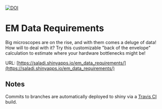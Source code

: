 [![DOI](https://data.caltech.edu/badge/86308659.svg)](https://data.caltech.edu/badge/latestdoi/86308659)

EM Data Requirements
====================

Big microscopes are on the rise, and with them comes a deluge of data! How will to deal with it?
Try this customizable "back of the envelope" calculation to estimate where your hardware
bottlenecks might be!

URL: [https://saladi.shinyapps.io/em_data_requirements/](https://saladi.shinyapps.io/em_data_requirements/)

## Notes

Commits to branches are automatically deployed to shiny via a
[Travis CI](https://travis-ci.org/smsaladi/em_data_requirements) build.

